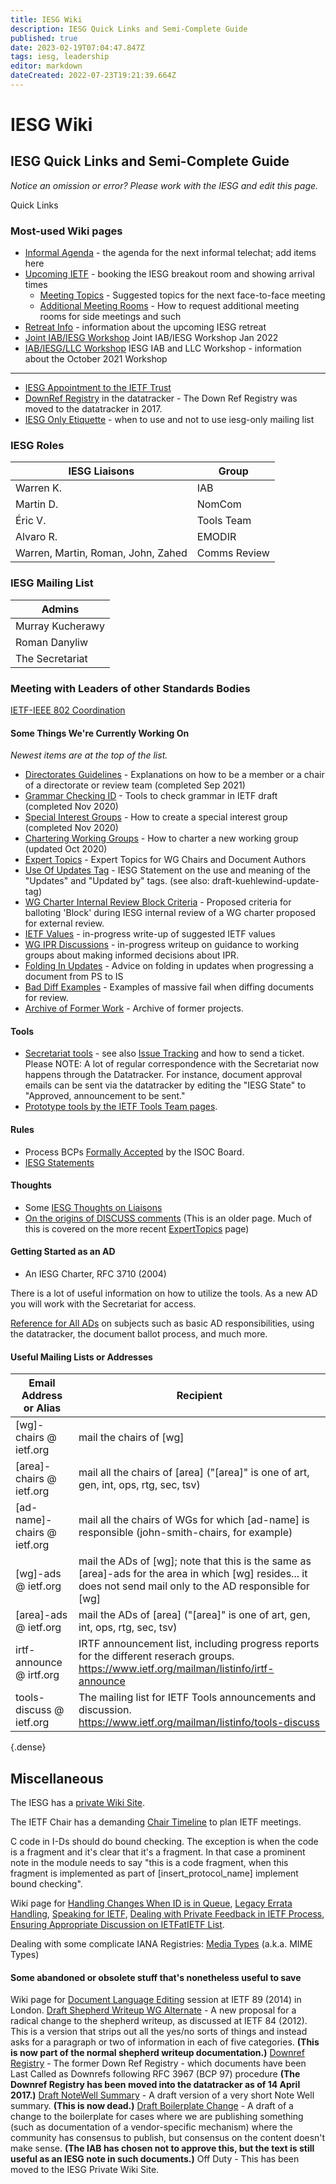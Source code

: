 ```yaml
---
title: IESG Wiki
description: IESG Quick Links and Semi-Complete Guide
published: true
date: 2023-02-19T07:04:47.847Z
tags: iesg, leadership
editor: markdown
dateCreated: 2022-07-23T19:21:39.664Z
---
```


# IESG Wiki
## IESG Quick Links and Semi-Complete Guide
*Notice an omission or error? Please work with the IESG and edit this page.*

Quick Links
### Most-used Wiki pages
- [Informal Agenda](/group/iesg/InformalAgenda) - the agenda for the next informal telechat; add items here
- [Upcoming IETF](/group/iesg/UpcomingIETF) - booking the IESG breakout room and showing arrival times
  - [Meeting Topics](/group/iesg/MeetingTopics) - Suggested topics for the next face-to-face meeting
  - [Additional Meeting Rooms](/group/iesg/AdditionalMeetingRooms) - How to request additional meeting rooms for side meetings and such
- [Retreat Info](/group/iesg/RetreatInfo) - information about the upcoming IESG retreat
- [Joint IAB/IESG Workshop](/group/iesg/Workshop-2022Q1) Joint IAB/IESG Workshop Jan 2022
- [IAB/IESG/LLC Workshop](Workshop-October-2021) IESG IAB and LLC Workshop - information about the October 2021 Workshop

---
- [IESG Appointment to the IETF Trust](/group/iesg/ietftrustappointment)
- [DownRef Registry](https://datatracker.ietf.org/doc/downref) in the datatracker - The Down Ref Registry was moved to the datatracker in 2017.
- [IESG Only Etiquette](/group/iesg/IESG-Only) - when to use and not to use iesg-only mailing list

### IESG Roles
| IESG Liaisons | Group  |
|---|---|
| Warren K.  | IAB  |
| Martin D.  | NomCom |
| Éric V.  |  Tools Team|
| Alvaro R.  | EMODIR  |
|Warren, Martin, Roman, John, Zahed	   |  Comms Review |


### IESG Mailing List 
|Admins|
|---|
|  Murray Kucherawy |
| Roman Danyliw |
| The Secretariat  |


### Meeting with Leaders of other Standards Bodies
[IETF-IEEE 802 Coordination](https://www.iab.org/liaisons/iab-ieee-coordination/)

#### Some Things We're Currently Working On
*Newest items are at the top of the list.*


- [Directorates Guidelines](/group/iesg/directoratesguidelines) - Explanations on how to be a member or a chair of a directorate or review team (completed Sep 2021)
- [Grammar Checking ID](/group/iesg/grammarcheckingid) - Tools to check grammar in IETF draft (completed Nov 2020)
- [Special Interest Groups](/group/iesg/specialinterestgroups) - How to create a special interest group (completed Nov 2020)
- [Chartering Working Groups](/group/iesg/charteringworkinggroups) - How to charter a new working group (updated Oct 2020)
- [Expert Topics](/group/iesg/experttopics) - Expert Topics for WG Chairs and Document Authors
- [Use Of Updates Tag](/group/iesg/useofupdatestag) - IESG Statement on the use and meaning of the "Updates" and "Updated by" tags. (see also: draft-kuehlewind-update-tag)
- [WG Charter Internal Review Block Criteria](/group/iesg/charterinternalreviewblockcriteria) - Proposed criteria for balloting 'Block' during IESG internal review of a WG charter proposed for external review.
- [IETF Values](/group/iesg/ietfvalues) - in-progress write-up of suggested IETF values
- [WG IPR Discussions](/group/iesg/wgiprdiscussions) - in-progress writeup on guidance to working groups about making informed decisions about IPR.
- [Folding In Updates](/group/iesg/folinginupdates) - Advice on folding in updates when progressing a document from PS to IS
- [Bad Diff Examples](/group/iesg/baddiffexamples) - Examples of massive fail when diffing documents for review.
- [Archive of Former Work](/group/iesg/archiveformerwork) - Archive of former projects.

#### Tools
- [Secretariat tools](https://www.ietf.org/links/) - see also [Issue Tracking](/group/iesg/issuetracking) and how to send a ticket. Please NOTE: A lot of regular correspondence with the Secretariat now happens through the Datatracker. For instance, document approval emails can be sent via the datatracker by editing the "IESG State" to "Approved, announcement to be sent."
- [Prototype tools by the IETF Tools Team pages](https://author-tools.ietf.org/).

#### Rules
- Process BCPs [Formally Accepted](formallyacceptedbyisoc) by the ISOC Board.
- [IESG Statements](https://www.ietf.org/about/groups/iesg/statements/)

#### Thoughts
- Some [IESG Thoughts on Liaisons](/group/iesg/liaisonthoughts)
- [On the origins of DISCUSS comments](iesg/discusscomments) (This is an older page. Much of this is covered on the more recent [ExpertTopics](iesg/experttopics) page)

#### Getting Started as an AD
- An IESG Charter, RFC 3710 (2004)

There is a lot of useful information on how to utilize the tools. As a new AD you will work with the Secretariat for access.

[Reference for All ADs](iesg/newADinfo) on subjects such as basic AD responsibilities, using the datatracker, the document ballot process, and much more.

#### Useful Mailing Lists or Addresses
| Email Address or Alias  |	Recipient |
|---|---|
| [wg]-chairs @ ietf.org  | mail the chairs of [wg]  |
| [area]-chairs @ ietf.org  | mail all the chairs of [area] ("[area]" is one of art, gen, int, ops, rtg, sec, tsv)  |
| [ad-name]-chairs @ ietf.org  | mail all the chairs of WGs for which [ad-name] is responsible (john-smith-chairs, for example)  |
| [wg]-ads @ ietf.org  | 	mail the ADs of [wg]; note that this is the same as [area]-ads for the area in which [wg] resides... it does not send mail only to the AD responsible for [wg]  |
|[area]-ads @ ietf.org   | mail the ADs of [area] ("[area]" is one of art, gen, int, ops, rtg, sec, tsv)  |
| irtf-announce @ irtf.org  | IRTF announcement list, including progress reports for the different reserach groups. https://www.ietf.org/mailman/listinfo/irtf-announce  |
| tools-discuss @ ietf.org  | The mailing list for IETF Tools announcements and discussion. https://www.ietf.org/mailman/listinfo/tools-discuss  |
{.dense}

	
## Miscellaneous
The IESG has a [private Wiki Site](https://iesg.privatewikis.ietf.org/en/home).

The IETF Chair has a demanding [Chair Timeline](iesg/chairtimeline) to plan IETF meetings.

C code in I-Ds should do bound checking. The exception is when the code is a fragment and it's clear that it's a fragment. In that case a prominent note in the module needs to say "this is a code fragment, when this fragment is implemented as part of [insert_protocol_name] implement bound checking".

Wiki page for [Handling Changes When ID is in Queue](iesg/handlingchanges), [Legacy Errata Handling](iesg/legacyerrata), [Speaking for IETF](iesg/speakingforietf), [Dealing with Private Feedback in IETF Process](iesg/privatefeedback), [Ensuring Appropriate Discussion on IETFatIETF List](iesg/ensuringappropriatediscussion).

Dealing with some complicate IANA Registries: [Media Types](mediatypes) (a.k.a. MIME Types)

#### Some abandoned or obsolete stuff that's nonetheless useful to save

Wiki page for [Document Language Editing](iesg/documentlanguage) session at IETF 89 (2014) in  London.
[Draft Shepherd Writeup WG Alternate](iesg/draft/draftshepherdwriteupwgalternate) - A new proposal for a radical change to the shepherd writeup, as discussed at IETF 84 (2012). This is a version that strips out all the yes/no sorts of things and instead asks for a paragraph or two of information in each of five categories. **(This is now part of the normal shepherd writeup documentation.)** 
[Downref Registry](/group/iesg/downrefregistryobsolete) - The former Down Ref Registry - which documents have been Last Called as Downrefs following RFC 3967 (BCP 97) procedure **(The Downref Registry has been moved into the datatracker as of 14 April 2017.)**
[Draft NoteWell Summary](/group/iesg/draft/draftnotewell) - A draft version of a very short Note Well summary. **(This is now dead.)**
[Draft Boilerplate Change](/group/iesg/draft/draftboilerplatechange) - A draft of a change to the boilerplate for cases where we are publishing something (such as documentation of a vendor-specific mechanism) where the community has consensus to publish, but consensus on the content doesn't make sense. **(The IAB has chosen not to approve this, but the text is still useful as an IESG note in such documents.)**
Off Duty - This has been moved to the IESG Private Wiki Site.
